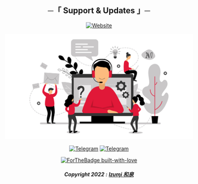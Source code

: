 <h2 align="center">
    ─「 Support & Updates  」─
</h2>

<div align="center">

<p align="center"><a href="https://github.com/AL3X-Github"><img alt="Website" src="https://img.shields.io/badge/ㅤPowered By I𝗓υɱi 和泉ㅤ-blue"></a></p>


![Support Cover](https://github.com/AL3X-Github/Resources/blob/main/Photos/Support.png)

</div>

<div align="center">


[![Telegram](https://img.shields.io/badge/Group-%232C3454?style=for-the-badge&logo=telegram&logoColor=white)](https://telegram.dog/MaximXGroup) [![Telegram](https://img.shields.io/badge/Channel-%232C3454?style=for-the-badge&logo=telegram&logoColor=white)](https://telegram.dog/MaximXChannels)

[![ForTheBadge built-with-love](http://ForTheBadge.com/images/badges/built-with-love.svg)](https://github.com/AL3X-Github)

<h6>

**Copyright 2022 :** [**Iᴢυɱi 和泉**](https://telegram.dog/MaximXRobot) 

</h6>
</div>

